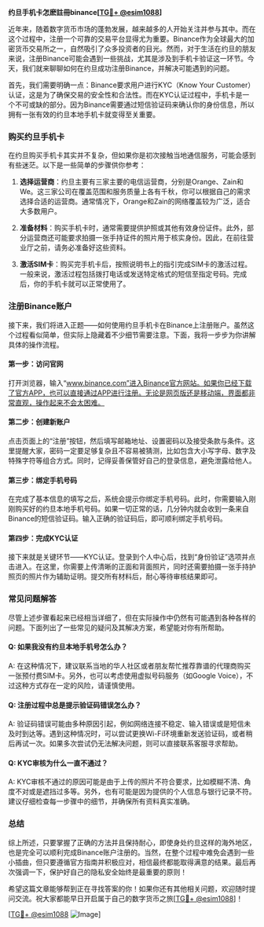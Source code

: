**约旦手机卡怎麽註冊binance[[TG💪+ @esim1088](https://t.me/s/esim1088)]**

近年来，随着数字货币市场的蓬勃发展，越来越多的人开始关注并参与其中。而在这个过程中，注册一个可靠的交易平台显得尤为重要。Binance作为全球最大的加密货币交易所之一，自然吸引了众多投资者的目光。然而，对于生活在约旦的朋友来说，注册Binance可能会遇到一些挑战，尤其是涉及到手机卡验证这一环节。今天，我们就来聊聊如何在约旦成功注册Binance，并解决可能遇到的问题。

首先，我们需要明确一点：Binance要求用户进行KYC（Know Your Customer）认证，这是为了确保交易的安全性和合法性。而在KYC认证过程中，手机卡是一个不可或缺的部分。因为Binance需要通过短信验证码来确认你的身份信息，所以拥有一张有效的约旦本地手机卡就变得至关重要。

### 购买约旦手机卡

在约旦购买手机卡其实并不复杂，但如果你是初次接触当地通信服务，可能会感到有些迷茫。以下是一些简单的步骤供你参考：

1. **选择运营商**：约旦主要有三家主要的电信运营商，分别是Orange、Zain和We。这三家公司在覆盖范围和服务质量上各有千秋，你可以根据自己的需求选择合适的运营商。通常情况下，Orange和Zain的网络覆盖较为广泛，适合大多数用户。

2. **准备材料**：购买手机卡时，通常需要提供护照或其他有效身份证件。此外，部分运营商还可能要求拍摄一张手持证件的照片用于核实身份。因此，在前往营业厅之前，请务必准备好这些资料。

3. **激活SIM卡**：购买完手机卡后，按照说明书上的指引完成SIM卡的激活过程。一般来说，激活过程包括拨打电话或发送特定格式的短信至指定号码。完成后，你的手机卡就可以正常使用了。

### 注册Binance账户

接下来，我们将进入正题——如何使用约旦手机卡在Binance上注册账户。虽然这个过程看似简单，但实际上隐藏着不少细节需要注意。下面，我将一步步为你讲解具体的操作流程。

#### 第一步：访问官网

打开浏览器，输入“www.binance.com”进入Binance官方网站。如果你已经下载了官方APP，也可以直接通过APP进行注册。无论是网页版还是移动端，界面都非常直观，操作起来不会太困难。

#### 第二步：创建新账户

点击页面上的“注册”按钮，然后填写邮箱地址、设置密码以及接受条款与条件。这里提醒大家，密码一定要足够复杂且不容易被猜测，比如包含大小写字母、数字及特殊字符等组合方式。同时，记得妥善保管好自己的登录信息，避免泄露给他人。

#### 第三步：绑定手机号码

在完成了基本信息的填写之后，系统会提示你绑定手机号码。此时，你需要输入刚刚购买好的约旦本地手机号码。如果一切正常的话，几分钟内就会收到一条来自Binance的短信验证码。输入正确的验证码后，即可顺利绑定手机号码。

#### 第四步：完成KYC认证

接下来就是关键环节——KYC认证。登录到个人中心后，找到“身份验证”选项并点击进入。在这里，你需要上传清晰的正面和背面照片，同时还需要拍摄一张手持护照页的照片作为辅助证明。提交所有材料后，耐心等待审核结果即可。

### 常见问题解答

尽管上述步骤看起来已经相当详细了，但在实际操作中仍然有可能遇到各种各样的问题。下面列出了一些常见的疑问及其解决方案，希望能对你有所帮助。

#### Q: 如果我没有约旦本地手机号怎么办？
A: 在这种情况下，建议联系当地的华人社区或者朋友帮忙推荐靠谱的代理商购买一张预付费SIM卡。另外，也可以考虑使用虚拟号码服务（如Google Voice），不过这种方式存在一定的风险，请谨慎使用。

#### Q: 注册过程中总是提示验证码错误怎么办？
A: 验证码错误可能由多种原因引起，例如网络连接不稳定、输入错误或是短信未及时到达等。遇到这种情况时，可以尝试更换Wi-Fi环境重新发送验证码，或者稍后再试一次。如果多次尝试仍无法解决问题，则可以直接联系客服寻求帮助。

#### Q: KYC审核为什么一直不通过？
A: KYC审核不通过的原因可能是由于上传的照片不符合要求，比如模糊不清、角度不对或是遮挡过多等。另外，也有可能是因为提供的个人信息与银行记录不符。建议仔细检查每一步骤中的细节，并确保所有资料真实准确。

### 总结

综上所述，只要掌握了正确的方法并且保持耐心，即使身处约旦这样的海外地区，也是完全可以顺利完成Binance账户注册的。当然，在整个过程中难免会遇到一些小插曲，但只要遵循官方指南并积极应对，相信最终都能取得满意的结果。最后再次强调一下，保护好自己的隐私安全始终是最重要的原则！

希望这篇文章能够帮到正在寻找答案的你！如果你还有其他相关问题，欢迎随时提问交流。祝大家都能早日开启属于自己的数字货币之旅[[TG💪+ @esim1088](https://t.me/s/esim1088)]！

[[TG💪+ @esim1088](https://t.me/s/esim1088) ![Image](https://i.postimg.cc/4NQfJmqS/Snipaste-2025-05-13-00-14-12.png)]